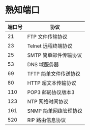 # 熟知端口

| 端口号 | 协议                  |
| ------ | --------------------- |
| 21     | FTP 文件传输协议      |
| 23     | Telnet 远程终端协议   |
| 25     | SMTP 简单邮件传输协议 |
| 53     | DNS 域服务器          |
| 69     | TFTP 简单文件传送协议 |
| 80     | HTTP 超文本传输协议   |
| 110    | POP3 邮局协议版本3    |
| 123    | NTP 网络时间协议      |
| 161    | SNMP 简单网络管理协议 |
| 520    | RIP 路由信息协议      |
